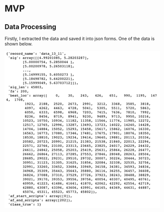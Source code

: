 # MVP

## Data Processing

Firstly, I extracted the data and saved it into json forms. One of the data
is shown below.

<img src="../imgs/data_example.png" />
